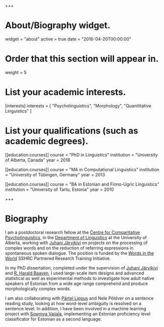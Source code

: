 +++
# About/Biography widget.
widget = "about"
active = true
date = "2016-04-20T00:00:00"

# Order that this section will appear in.
weight = 5

# List your academic interests.
[interests]
  interests = [
    "Psycholinguistics",
    "Morphology",
    "Quanititative Linguistics"
  ]

# List your qualifications (such as academic degrees).
[[education.courses]]
  course = "PhD in Linguistics"
  institution = "University of Alberta, Canada"
  year = 2018

[[education.courses]]
  course = "MA in Computational Linguistics"
  institution = "University of Tübingen, Germany"
  year = 2013

[[education.courses]]
  course = "BA in Estonian and Finno-Ugric Linguistics"
  institution = "University of Tartu, Estonia"
  year = 2010
 
+++

# Biography

I am a postdoctoral research fellow at the [Centre for Comparitative Psycholinguistics](http://ccp.artsrn.ualberta.ca/), in the [Department of Linguistics](https://www.ualberta.ca/linguistics) at the University of Alberta, working with [Juhani Järvikivi](https://sites.ualberta.ca/~jarvikiv/) on projects on the processing of complex words and on the reduction of referring expressions in spontaneous spoken dialogue. The position is funded by the [Words in the World](http://wordsintheworld.ca/) SSHRC Partnered Research Training Initiative.

In my PhD dissertation, completed under the supervision of [Juhani Järvikivi](https://sites.ualberta.ca/~jarvikiv/) and [R. Harald Baayen](http://www.sfs.uni-tuebingen.de/~hbaayen/), I used large-scale item designs and advanced statistical as well as experimental methods to investigate how adult native speakers of Estonian from a wide age range comprehend and produce morphologically complex words.

I am also collaborating with [Pärtel Lippus](http://www.murre.ut.ee/~partel/) and Nele Põldver on a sentence reading study, looking at how word-level ambiguity is resolved on a sentence level. In addition, I have been involved in a machine learning project with [Sowmya Vajjala](http://sowmya.public.iastate.edu/), implementing an Estonian proficiency level classificator for Estonian as a second language.
 
